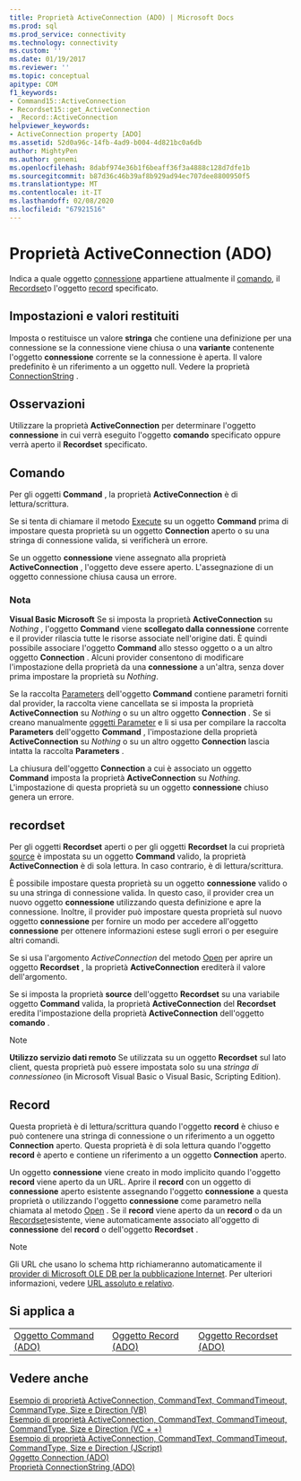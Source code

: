 ```yaml
---
title: Proprietà ActiveConnection (ADO) | Microsoft Docs
ms.prod: sql
ms.prod_service: connectivity
ms.technology: connectivity
ms.custom: ''
ms.date: 01/19/2017
ms.reviewer: ''
ms.topic: conceptual
apitype: COM
f1_keywords:
- Command15::ActiveConnection
- Recordset15::get_ActiveConnection
- _Record::ActiveConnection
helpviewer_keywords:
- ActiveConnection property [ADO]
ms.assetid: 52d0a96c-14fb-4ad9-b004-4d821bc0a6db
author: MightyPen
ms.author: genemi
ms.openlocfilehash: 8dabf974e36b1f6beaff36f3a4888c128d7dfe1b
ms.sourcegitcommit: b87d36c46b39af8b929ad94ec707dee8800950f5
ms.translationtype: MT
ms.contentlocale: it-IT
ms.lasthandoff: 02/08/2020
ms.locfileid: "67921516"
---
```

# <a name="activeconnection-property-ado"></a>Proprietà ActiveConnection (ADO)
Indica a quale oggetto [connessione](../../../ado/reference/ado-api/connection-object-ado.md) appartiene attualmente il [comando](../../../ado/reference/ado-api/command-object-ado.md), il [Recordset](../../../ado/reference/ado-api/recordset-object-ado.md)o l'oggetto [record](../../../ado/reference/ado-api/record-object-ado.md) specificato.  
  
## <a name="settings-and-return-values"></a>Impostazioni e valori restituiti  
 Imposta o restituisce un valore **stringa** che contiene una definizione per una connessione se la connessione viene chiusa o una **variante** contenente l'oggetto **connessione** corrente se la connessione è aperta. Il valore predefinito è un riferimento a un oggetto null. Vedere la proprietà [ConnectionString](../../../ado/reference/ado-api/connectionstring-property-ado.md) .  
  
## <a name="remarks"></a>Osservazioni  
 Utilizzare la proprietà **ActiveConnection** per determinare l'oggetto **connessione** in cui verrà eseguito l'oggetto **comando** specificato oppure verrà aperto il **Recordset** specificato.  
  
## <a name="command"></a>Comando  
 Per gli oggetti **Command** , la proprietà **ActiveConnection** è di lettura/scrittura.  
  
 Se si tenta di chiamare il metodo [Execute](../../../ado/reference/ado-api/execute-method-ado-command.md) su un oggetto **Command** prima di impostare questa proprietà su un oggetto **Connection** aperto o su una stringa di connessione valida, si verificherà un errore.  
  
 Se un oggetto **connessione** viene assegnato alla proprietà **ActiveConnection** , l'oggetto deve essere aperto. L'assegnazione di un oggetto connessione chiusa causa un errore.  
  
### <a name="note"></a>Nota  
 **Visual Basic Microsoft** Se si imposta la proprietà **ActiveConnection** su *Nothing* , l'oggetto **Command** viene **scollegato dalla connessione** corrente e il provider rilascia tutte le risorse associate nell'origine dati. È quindi possibile associare l'oggetto **Command** allo stesso oggetto o a un altro oggetto **Connection** . Alcuni provider consentono di modificare l'impostazione della proprietà da una **connessione** a un'altra, senza dover prima impostare la proprietà su *Nothing*.  
  
 Se la raccolta [Parameters](../../../ado/reference/ado-api/parameters-collection-ado.md) dell'oggetto **Command** contiene parametri forniti dal provider, la raccolta viene cancellata se si imposta la proprietà **ActiveConnection** su *Nothing* o su un altro oggetto **Connection** . Se si creano manualmente [oggetti Parameter](../../../ado/reference/ado-api/parameter-object.md) e li si usa per compilare la raccolta **Parameters** dell'oggetto **Command** , l'impostazione della proprietà **ActiveConnection** su *Nothing* o su un altro oggetto **Connection** lascia intatta la raccolta **Parameters** .  
  
 La chiusura dell'oggetto **Connection** a cui è associato un oggetto **Command** imposta la proprietà **ActiveConnection** su *Nothing*. L'impostazione di questa proprietà su un oggetto **connessione** chiuso genera un errore.  
  
## <a name="recordset"></a>recordset  
 Per gli oggetti **Recordset** aperti o per gli oggetti **Recordset** la cui proprietà [source](../../../ado/reference/ado-api/source-property-ado-recordset.md) è impostata su un oggetto **Command** valido, la proprietà **ActiveConnection** è di sola lettura. In caso contrario, è di lettura/scrittura.  
  
 È possibile impostare questa proprietà su un oggetto **connessione** valido o su una stringa di connessione valida. In questo caso, il provider crea un nuovo oggetto **connessione** utilizzando questa definizione e apre la connessione. Inoltre, il provider può impostare questa proprietà sul nuovo oggetto **connessione** per fornire un modo per accedere all'oggetto **connessione** per ottenere informazioni estese sugli errori o per eseguire altri comandi.  
  
 Se si usa l'argomento *ActiveConnection* del metodo [Open](../../../ado/reference/ado-api/open-method-ado-recordset.md) per aprire un oggetto **Recordset** , la proprietà **ActiveConnection** erediterà il valore dell'argomento.  
  
 Se si imposta la proprietà **source** dell'oggetto **Recordset** su una variabile oggetto **Command** valida, la proprietà **ActiveConnection** del **Recordset** eredita l'impostazione della proprietà **ActiveConnection** dell'oggetto **comando** .  
  
> [!NOTE]
>  **Utilizzo servizio dati remoto** Se utilizzata su un oggetto **Recordset** sul lato client, questa proprietà può essere impostata solo su una *stringa di connessione*o (in Microsoft Visual Basic o Visual Basic, Scripting Edition).  
  
## <a name="record"></a>Record  
 Questa proprietà è di lettura/scrittura quando l'oggetto **record** è chiuso e può contenere una stringa di connessione o un riferimento a un oggetto **Connection** aperto. Questa proprietà è di sola lettura quando l'oggetto **record** è aperto e contiene un riferimento a un oggetto **Connection** aperto.  
  
 Un oggetto **connessione** viene creato in modo implicito quando l'oggetto **record** viene aperto da un URL. Aprire il **record** con un oggetto di **connessione** aperto esistente assegnando l'oggetto **connessione** a questa proprietà o utilizzando l'oggetto **connessione** come parametro nella chiamata al metodo [Open](../../../ado/reference/ado-api/open-method-ado-record.md) . Se il **record** viene aperto da un **record** o da un [Recordset](../../../ado/reference/ado-api/recordset-object-ado.md)esistente, viene automaticamente associato all'oggetto di **connessione** del **record** o dell'oggetto **Recordset** .  
  
> [!NOTE]
>  Gli URL che usano lo schema http richiameranno automaticamente il [provider di Microsoft OLE DB per la pubblicazione Internet](../../../ado/guide/appendixes/microsoft-ole-db-provider-for-internet-publishing.md). Per ulteriori informazioni, vedere [URL assoluto e relativo](../../../ado/guide/data/absolute-and-relative-urls.md).  
  
## <a name="applies-to"></a>Si applica a  
  
||||  
|-|-|-|  
|[Oggetto Command (ADO)](../../../ado/reference/ado-api/command-object-ado.md)|[Oggetto Record (ADO)](../../../ado/reference/ado-api/record-object-ado.md)|[Oggetto Recordset (ADO)](../../../ado/reference/ado-api/recordset-object-ado.md)|  
  
## <a name="see-also"></a>Vedere anche  
 [Esempio di proprietà ActiveConnection, CommandText, CommandTimeout, CommandType, Size e Direction (VB)](../../../ado/reference/ado-api/activeconnection-commandtext-commandtimeout-commandtype-size-example-vb.md)   
 [Esempio di proprietà ActiveConnection, CommandText, CommandTimeout, CommandType, Size e Direction (VC + +)](../../../ado/reference/ado-api/activeconnection-commandtext-commandtimeout-commandtype-size-example-vc.md)   
 [Esempio di proprietà ActiveConnection, CommandText, CommandTimeout, CommandType, Size e Direction (JScript)](../../../ado/reference/ado-api/activeconnection-commandtext-timeout-type-size-example-jscript.md)   
 [Oggetto Connection (ADO)](../../../ado/reference/ado-api/connection-object-ado.md)   
 [Proprietà ConnectionString (ADO)](../../../ado/reference/ado-api/connectionstring-property-ado.md)
